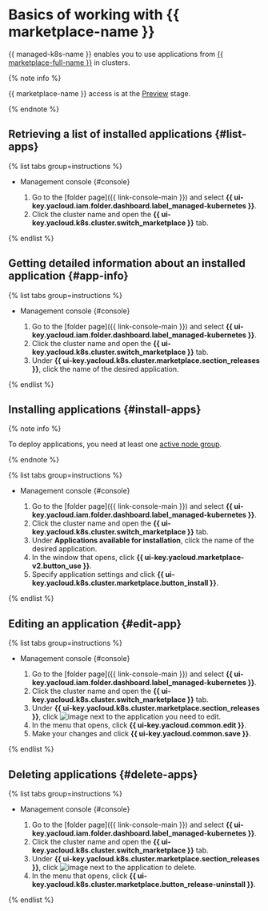 # Basics of working with {{ marketplace-name }}


{{ managed-k8s-name }} enables you to use applications from [{{ marketplace-full-name }}](/marketplace) in clusters.

{% note info %}

{{ marketplace-name }} access is at the [Preview](../../../overview/concepts/launch-stages.md) stage.

{% endnote %}

## Retrieving a list of installed applications {#list-apps}

{% list tabs group=instructions %}

- Management console {#console}

   1. Go to the [folder page]({{ link-console-main }}) and select **{{ ui-key.yacloud.iam.folder.dashboard.label_managed-kubernetes }}**.
   1. Click the cluster name and open the **{{ ui-key.yacloud.k8s.cluster.switch_marketplace }}** tab.

{% endlist %}

## Getting detailed information about an installed application {#app-info}

{% list tabs group=instructions %}

- Management console {#console}

   1. Go to the [folder page]({{ link-console-main }}) and select **{{ ui-key.yacloud.iam.folder.dashboard.label_managed-kubernetes }}**.
   1. Click the cluster name and open the **{{ ui-key.yacloud.k8s.cluster.switch_marketplace }}** tab.
   1. Under **{{ ui-key.yacloud.k8s.cluster.marketplace.section_releases }}**, click the name of the desired application.

{% endlist %}

## Installing applications {#install-apps}

{% note info %}

To deploy applications, you need at least one [active node group](../node-group/node-group-create.md).

{% endnote %}

{% list tabs group=instructions %}

- Management console {#console}

   1. Go to the [folder page]({{ link-console-main }}) and select **{{ ui-key.yacloud.iam.folder.dashboard.label_managed-kubernetes }}**.
   1. Click the cluster name and open the **{{ ui-key.yacloud.k8s.cluster.switch_marketplace }}** tab.
   1. Under **Applications available for installation**, click the name of the desired application.
   1. In the window that opens, click **{{ ui-key.yacloud.marketplace-v2.button_use }}**.
   1. Specify application settings and click **{{ ui-key.yacloud.k8s.cluster.marketplace.button_install }}**.

{% endlist %}

## Editing an application {#edit-app}

{% list tabs group=instructions %}

- Management console {#console}

   1. Go to the [folder page]({{ link-console-main }}) and select **{{ ui-key.yacloud.iam.folder.dashboard.label_managed-kubernetes }}**.
   1. Click the cluster name and open the **{{ ui-key.yacloud.k8s.cluster.switch_marketplace }}** tab.
   1. Under **{{ ui-key.yacloud.k8s.cluster.marketplace.section_releases }}**, click ![image](../../../_assets/console-icons/ellipsis.svg) next to the application you need to edit.
   1. In the menu that opens, click **{{ ui-key.yacloud.common.edit }}**.
   1. Make your changes and click **{{ ui-key.yacloud.common.save }}**.

{% endlist %}

## Deleting applications {#delete-apps}

{% list tabs group=instructions %}

- Management console {#console}

   1. Go to the [folder page]({{ link-console-main }}) and select **{{ ui-key.yacloud.iam.folder.dashboard.label_managed-kubernetes }}**.
   1. Click the cluster name and open the **{{ ui-key.yacloud.k8s.cluster.switch_marketplace }}** tab.
   1. Under **{{ ui-key.yacloud.k8s.cluster.marketplace.section_releases }}**, click ![image](../../../_assets/console-icons/ellipsis.svg) next to the application to delete.
   1. In the menu that opens, click **{{ ui-key.yacloud.k8s.cluster.marketplace.button_release-uninstall }}**.

{% endlist %}